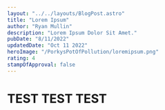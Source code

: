 ```yaml
---
layout: "../../layouts/BlogPost.astro"
title: "Lorem Ipsum"
author: "Ryan Mullin"
description: "Lorem Ipsum Dolor Sit Amet."
pubDate: "8/11/2022"
updatedDate: "Oct 11 2022"
heroImage: "/PorkysPotOfPollution/loremipsum.png"
rating: 4
stampOfApproval: false
---
```


# TEST TEST TEST